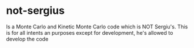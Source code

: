 not-sergius
===========

Is a Monte Carlo and Kinetic Monte Carlo code which is NOT Sergiu's.
This is for all intents an purposes except for development, he's allowed
to develop the code

